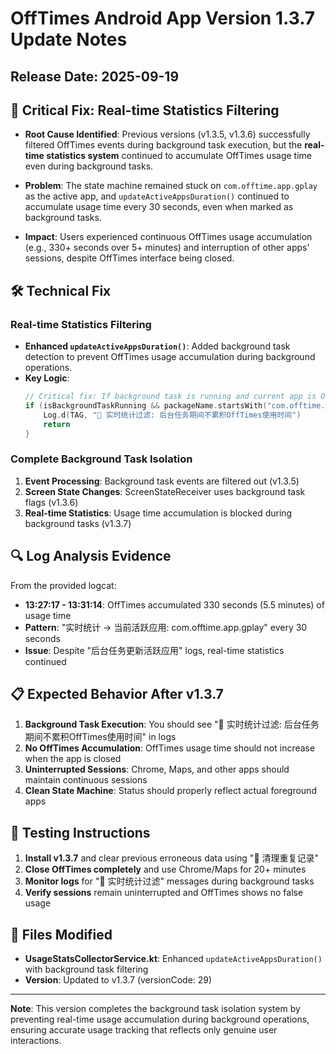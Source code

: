 # OffTimes Android App Version 1.3.7 Update Notes

## Release Date: 2025-09-19

## 🎯 Critical Fix: Real-time Statistics Filtering

- **Root Cause Identified**: Previous versions (v1.3.5, v1.3.6) successfully filtered OffTimes events during background task execution, but the **real-time statistics system** continued to accumulate OffTimes usage time even during background tasks.

- **Problem**: The state machine remained stuck on `com.offtime.app.gplay` as the active app, and `updateActiveAppsDuration()` continued to accumulate usage time every 30 seconds, even when marked as background tasks.

- **Impact**: Users experienced continuous OffTimes usage accumulation (e.g., 330+ seconds over 5+ minutes) and interruption of other apps' sessions, despite OffTimes interface being closed.

## 🛠️ Technical Fix

### Real-time Statistics Filtering
- **Enhanced `updateActiveAppsDuration()`**: Added background task detection to prevent OffTimes usage accumulation during background operations.
- **Key Logic**:
  ```kotlin
  // Critical fix: If background task is running and current app is OffTimes, don't accumulate usage time
  if (isBackgroundTaskRunning && packageName.startsWith("com.offtime.app")) {
      Log.d(TAG, "🚫 实时统计过滤: 后台任务期间不累积OffTimes使用时间")
      return
  }
  ```

### Complete Background Task Isolation
1. **Event Processing**: Background task events are filtered out (v1.3.5)
2. **Screen State Changes**: ScreenStateReceiver uses background task flags (v1.3.6)  
3. **Real-time Statistics**: Usage time accumulation is blocked during background tasks (v1.3.7)

## 🔍 Log Analysis Evidence

From the provided logcat:
- **13:27:17 - 13:31:14**: OffTimes accumulated 330 seconds (5.5 minutes) of usage time
- **Pattern**: "实时统计 → 当前活跃应用: com.offtime.app.gplay" every 30 seconds
- **Issue**: Despite "后台任务更新活跃应用" logs, real-time statistics continued

## 📋 Expected Behavior After v1.3.7

1. **Background Task Execution**: You should see "🚫 实时统计过滤: 后台任务期间不累积OffTimes使用时间" in logs
2. **No OffTimes Accumulation**: OffTimes usage time should not increase when the app is closed
3. **Uninterrupted Sessions**: Chrome, Maps, and other apps should maintain continuous sessions
4. **Clean State Machine**: Status should properly reflect actual foreground apps

## 🧪 Testing Instructions

1. **Install v1.3.7** and clear previous erroneous data using "🧹 清理重复记录"
2. **Close OffTimes completely** and use Chrome/Maps for 20+ minutes
3. **Monitor logs** for "🚫 实时统计过滤" messages during background tasks
4. **Verify sessions** remain uninterrupted and OffTimes shows no false usage

## 🔧 Files Modified

- **UsageStatsCollectorService.kt**: Enhanced `updateActiveAppsDuration()` with background task filtering
- **Version**: Updated to v1.3.7 (versionCode: 29)

---
**Note**: This version completes the background task isolation system by preventing real-time usage accumulation during background operations, ensuring accurate usage tracking that reflects only genuine user interactions.
